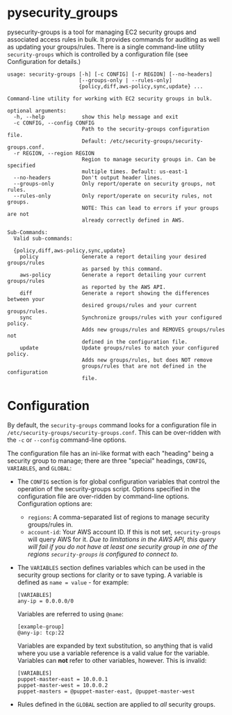 pysecurity_groups
=================
pysecurity-groups is a tool for managing EC2 security groups and
associated access rules in bulk. It provides commands for auditing as
well as updating your groups/rules. There is a single command-line
utility `security-groups` which is controlled by a configuration file
(see Configuration for details.)
```
usage: security-groups [-h] [-c CONFIG] [-r REGION] [--no-headers]
                       [--groups-only | --rules-only]
                       {policy,diff,aws-policy,sync,update} ...

Command-line utility for working with EC2 security groups in bulk.

optional arguments:
  -h, --help            show this help message and exit
  -c CONFIG, --config CONFIG
                        Path to the security-groups configuration file.
                        Default: /etc/security-groups/security-groups.conf.
  -r REGION, --region REGION
                        Region to manage security groups in. Can be specified
                        multiple times. Default: us-east-1
  --no-headers          Don't output header lines.
  --groups-only         Only report/operate on security groups, not rules.
  --rules-only          Only report/operate on security rules, not groups.
                        NOTE: This can lead to errors if your groups are not
                        already correctly defined in AWS.

Sub-Commands:
  Valid sub-commands:

  {policy,diff,aws-policy,sync,update}
    policy              Generate a report detailing your desired groups/rules
                        as parsed by this command.
    aws-policy          Generate a report detailing your current groups/rules
                        as reported by the AWS API.
    diff                Generate a report showing the differences between your
                        desired groups/rules and your current groups/rules.
    sync                Synchronize groups/rules with your configured policy.
                        Adds new groups/rules and REMOVES groups/rules not
                        defined in the configuration file.
    update              Update groups/rules to match your configured policy.
                        Adds new groups/rules, but does NOT remove
                        groups/rules that are not defined in the configuration
                        file.
```

Configuration
=============
By default, the `security-groups` command looks for a configuration
file in `/etc/security-groups/security-groups.conf`. This can be
over-ridden with the `-c` or `--config` command-line options.

The configuration file has an ini-like format with each "heading"
being a security group to manage; there are three "special" headings,
`CONFIG`, `VARIABLES`, and `GLOBAL`:

- The `CONFIG` section is for global configuration variables that
  control the operation of the security-groups script. Options
  specified in the configuration file are over-ridden by command-line
  options. Configuration options are:
  - `regions`: A comma-separated list of regions to manage security
    groups/rules in.
  - `account-id`: Your AWS account ID. If this is not set,
    `security-groups` will query AWS for it. <em>Due to limitations in
    the AWS API, this query will fail if you do not have at least one
    security group in one of the regions `security-groups` is
    configured to connect to.</em>
- The `VARIABLES` section defines variables which can be used in the
  security group sections for clarity or to save typing. A variable is
  defined as `name = value` - for example:

  ```
  [VARIABLES]
  any-ip = 0.0.0.0/0
  ```

  Variables are referred to using `@name`:

  ```
  [example-group]
  @any-ip: tcp:22
  ```

  Variables are expanded by text substitution, so anything that is
  valid where you use a variable reference is a valid value for the
  variable. Variables can **not** refer to other variables,
  however. This is invalid:

  ```
  [VARIABLES]
  puppet-master-east = 10.0.0.1
  puppet-master-west = 10.0.0.2
  puppet-masters = @puppet-master-east, @puppet-master-west
  ```
- Rules defined in the `GLOBAL` section are applied to *all* security
  groups.
